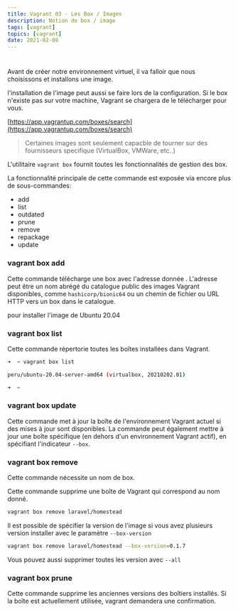 ```yaml
---
title: Vagrant 03 - Les Box / Images
description: Notion de box / image
tags: [vagrant]
topics: [vagrant]
date: 2021-02-08
---
```


#

Avant de créer notre environnement virtuel, il va falloir que nous choisissons et installons une image.

l'installation de l'image peut aussi se faire lors de la configuration. Si le box n'existe pas sur votre machine, Vagrant se chargera de le télécharger pour vous.

[https://app.vagrantup.com/boxes/search](https://app.vagrantup.com/boxes/search)

> Certaines images sont seulement capacble de tourner sur des fournisseurs specifique (VirtualBox, VMWare, etc..)

L'utilitaire `vagrant box` fournit toutes les fonctionnalités de gestion des box.

La fonctionnalité principale de cette commande est exposée via encore plus de sous-commandes:

- add
- list
- outdated
- prune
- remove
- repackage
- update

### vagrant box add

Cette commande télécharge une box avec l'adresse donnée . L'adresse peut être un nom abrégé du catalogue public des images Vagrant disponibles, comme `hashicorp/bionic64` ou un chemin de fichier ou URL HTTP vers un box dans le catalogue.

pour installer l'image de Ubuntu 20.04

### vagrant box list

Cette commande répertorie toutes les boîtes installées dans Vagrant.

```bash
➜  ~ vagrant box list

peru/ubuntu-20.04-server-amd64 (virtualbox, 20210202.01)

➜  ~
```

### vagrant box update

Cette commande met à jour la boîte de l'environnement Vagrant actuel si des mises à jour sont disponibles. La commande peut également mettre à jour une boîte spécifique (en dehors d'un environnement Vagrant actif), en spécifiant l'indicateur `--box`.

### vagrant box remove

Cette commande nécessite un nom de box.

Cette commande supprime une boîte de Vagrant qui correspond au nom donné.

```bash
vagrant box remove laravel/homestead
```

Il est possible de spécifier la version de l'image si vous avez plusieurs version installer avec le paramètre `--box-version`

```bash
vagrant box remove laravel/homestead --box-version=0.1.7
```

Vous pouvez aussi supprimer toutes les version avec `--all`

### vagrant box prune

Cette commande supprime les anciennes versions des boîtiers installés. Si la boîte est actuellement utilisée, vagrant demandera une confirmation.
